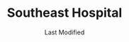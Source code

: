 ---
layout: location-page
date: Last Modified
description: "Local COVID-19 testing is available at Southeast Hospital in Cape Girardeau, Missouri, USA."
permalink: "locations/missouri/cape-girardeau/southeast-hospital/"
tags:
  - locations
  - missouri
title: Southeast Hospital
uniqueName: southeast-hospital
state: Missouri
stateAbbr: MO
hood: "Cape Girardeau"
address: "1701 Lacey St"
city: "Cape Girardeau"
zip: "63701"
zipsNearby: "42021 42022 42023 42024 42027 42031 42032 42035 42039 42050 42051 42053 42056 42058 42060 42061 42069 42070 42001 42002 42003 42086 42087 63730 63732 63820 63621 63735 63736 63822 63823 63824 63825 63627 63737 63932 63738 63739 63828 63701 63702 63703 63632 63833 63740 63834 63742 63743 63744 63636 63841 63637 63936 63745 63845 63846 63640 63746 63940 63645 63748 63848 63750 63751 63752 63850 63944 63963 63755 63758 63860 63651 63760 63862 63950 63951 63763 63863 63764 63655 63866 63867 63766 63868 63767 63869 63769 63770 63771 63870 63956 63662 63774 63747 63775 63776 63783 63779 63901 63902 63873 63960 63874 63962 63670 63673 63780 63781 63801 63934 63964 63782 63878 63784 63675 63966 63785 63967 63881 63882 63787 62905 62906 62907 62908 62812 62909 62910 62819 62912 62914 62915 62916 62901 62902 62903 62917 62918 62233 62822 62920 62825 62921 62237 62922 62238 62923 62924 62926 62927 62832 62928 62932 62241 62933 62242 62840 62841 62938 62939 62940 62941 62942 62943 62947 62948 62949 62950 62951 62952 62953 62956 62856 62957 62958 62959 62259 62960 62961 62962 62963 62964 62865 62966 62967 62969 62970 62971 62874 62972 62272 62973 62274 62974 62975 62261 62277 62976 62280 62983 62884 62985 62286 62288 62987 62888 62988 62993 62990 62890 62992 62891 62994 62995 62996 62297 62896 62997 62998 62999" 
mapUrl: "http://maps.apple.com/?q=Southeast+Hospital&address=1701+Lacey+St,Cape+Girardeau,Missouri,63701"
locationType: Walk-in
phone: "573-519-4983"
website: "https://www.sehealth.org/patients-and-visitors/covid19-information"
onlineBooking: undefined
closed: undefined
closedUpdate: May 25th, 2020
notes: "By appointment only. Requires phone screen."
days: Contact for hours of operation.
ctaMessage: Learn more
ctaUrl: "https://www.sehealth.org/patients-and-visitors/covid19-information"
---